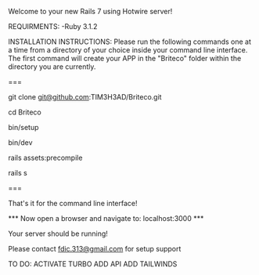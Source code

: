 Welcome to your new Rails 7 using Hotwire server!

REQUIRMENTS:
  -Ruby 3.1.2

INSTALLATION INSTRUCTIONS:
Please run the following commands one at a time from a directory of your choice inside your command line interface. The first command will create your APP in the "Briteco" folder within the directory you are currently.

=== 


git clone git@github.com:TIM3H3AD/Briteco.git

cd Briteco

bin/setup

bin/dev

rails assets:precompile

rails s


=== 

That's it for the command line interface! 

*** Now open a browser and navigate to: localhost:3000  ***

Your server should be running! 

Please contact fdic.313@gmail.com for setup support

TO DO:  ACTIVATE TURBO
        ADD API
        ADD TAILWINDS
    
        
